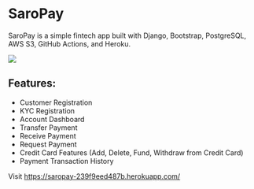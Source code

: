 # SaroPay
SaroPay is a simple fintech app built with Django, Bootstrap, PostgreSQL, AWS S3, GitHub Actions, and Heroku.

<img src="https://res.cloudinary.com/dkezlmzn1/image/upload/v1692358930/Screenshot_2023-08-18_at_12.20.37_PM_patyau.png"/>

## Features:
- Customer Registration
- KYC Registration
- Account Dashboard
- Transfer Payment
- Receive Payment
- Request Payment
- Credit Card Features (Add, Delete, Fund, Withdraw from Credit Card)
- Payment Transaction History

Visit https://saropay-239f9eed487b.herokuapp.com/
